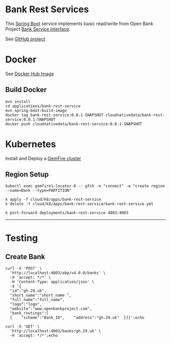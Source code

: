 # Bank Rest Services

This [Spring Boot](https://spring.io/projects/spring-boot) service implements basic read/write from
Open Bank Project [Bank Service interface](https://psd2-apiexplorer.openbankproject.com/?version=OBPv4.0.0&operation_id=OBPv4_0_0-createBank&currentTag=Bank&api-collection-id=&bank_id=at02-0182--01&account_id=&view_id=&counterparty_id=&transaction_id=#OBPv4_0_0-createBank).

See [GitHub project](https://github.com/Tanzu-Solutions-Engineering/financial-open-banking-showcase.git) 

#  Docker

See [Docker Hub Image](https://hub.docker.com/repository/docker/cloudnativedata/bank-rest-service)

## Build Docker

```shell
mvn install
cd applications/bank-rest-service
mvn spring-boot:build-image
docker tag bank-rest-service:0.0.1-SNAPSHOT cloudnativedata/bank-rest-service:0.0.1-SNAPSHOT
docker push cloudnativedata/bank-rest-service:0.0.1-SNAPSHOT
```


# Kubernetes

Install and Deploy a [GemFire cluster](https://tanzu.vmware.com/developer/data/tanzu-gemfire/guides/get-started-tgf4k8s-sbdg/)

## Region Setup

```shell
kubectl exec gemfire1-locator-0 -- gfsh -e "connect" -e "create region --name=Bank --type=PARTITION"
```


```shell
k apply -f cloud/k8/apps/bank-rest-service
k delete -f cloud/k8/apps/bank-rest-service/bank-rest-service.yml
```

```shell
k port-forward deployments/bank-rest-service 4003:4003
```

--------------

# Testing 

## Create Bank


```shell
curl -X 'POST' \
  'http://localhost:4003/obp/v4.0.0/banks' \
  -H 'accept: */*' \
  -H 'Content-Type: application/json' \
  -d '{  
  "id":"gh.29.uk",  
  "short_name":"short_name ",  
  "full_name":"full_name",  
  "logo":"logo",  
  "website":"www.openbankproject.com",  
  "bank_routings":[
  {    "scheme":"Bank_ID",    "address":"gh.29.uk"  }]}';echo
```


```shell
curl -X 'GET' \
  'http://localhost:4003/banks/gh.29.uk' \
  -H 'accept: */*';echo
```





